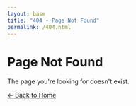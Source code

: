 ```yaml
---
layout: base
title: "404 - Page Not Found"
permalink: /404.html
---
```


# Page Not Found

The page you're looking for doesn't exist.

[← Back to Home](/)
